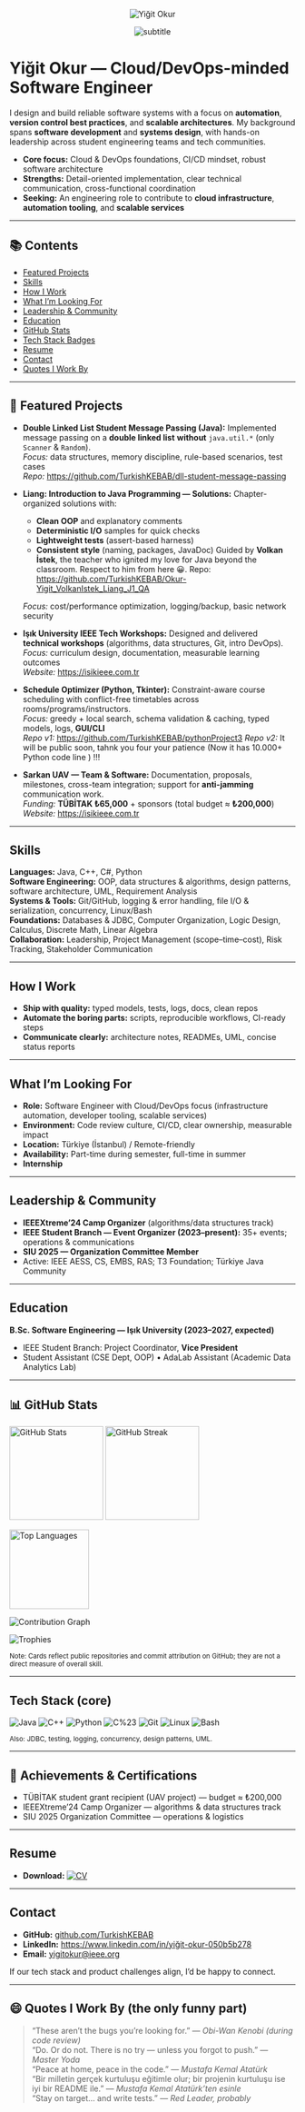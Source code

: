 <!-- =============================== -->
<!-- Header / Banner (clean & minimal) -->
<!-- =============================== -->
<p align="center">
  <img
    src="https://capsule-render.vercel.app/api?type=transparent&height=120&text=Yiğit%20Okur&fontSize=44&fontAlign=50&fontAlignY=50&fontColor=2F3337"
    alt="Yiğit Okur"
  />
</p>
<p align="center">
  <img
    src="https://readme-typing-svg.demolab.com?font=Inter&size=18&duration=3000&pause=800&center=true&vCenter=true&width=700&lines=Cloud%2FDevOps-minded+Software+Engineer;Clean+Architecture+%7C+Automation+%7C+CI%2FCD"
    alt="subtitle"
  />
</p>

# Yiğit Okur — Cloud/DevOps-minded Software Engineer

I design and build reliable software systems with a focus on **automation**, **version control best practices**, and **scalable architectures**. My background spans **software development** and **systems design**, with hands-on leadership across student engineering teams and tech communities.

- **Core focus:** Cloud & DevOps foundations, CI/CD mindset, robust software architecture  
- **Strengths:** Detail-oriented implementation, clear technical communication, cross-functional coordination  
- **Seeking:** An engineering role to contribute to **cloud infrastructure**, **automation tooling**, and **scalable services**

---

## 📚 Contents
- [Featured Projects](#-featured-projects)
- [Skills](#skills)
- [How I Work](#how-i-work)
- [What I’m Looking For](#-what-im-looking-for)
- [Leadership & Community](#leadership--community)
- [Education](#education)
- [GitHub Stats](#-github-stats)
- [Tech Stack Badges](#-tech-stack-core)
- [Resume](#-resume)
- [Contact](#contact)
- [Quotes I Work By](#-quotes-i-work-by-the-only-funny-part-)

---

## 🌟 Featured Projects

- **Double Linked List Student Message Passing (Java):** Implemented message passing on a **double linked list** **without** `java.util.*` (only `Scanner` & `Random`).  
  *Focus:* data structures, memory discipline, rule-based scenarios, test cases  
  *Repo:* https://github.com/TurkishKEBAB/dll-student-message-passing

- **Liang: Introduction to Java Programming — Solutions:** Chapter-organized solutions with:
  - **Clean OOP** and explanatory comments
  - **Deterministic I/O** samples for quick checks
  - **Lightweight tests** (assert-based harness)
  - **Consistent style** (naming, packages, JavaDoc)
  Guided by **Volkan İstek**, the teacher who ignited my love for Java beyond the classroom. Respect to him from here 😀.
  Repo: https://github.com/TurkishKEBAB/Okur-Yigit_VolkanIstek_Liang_J1_QA

  *Focus:* cost/performance optimization, logging/backup, basic network security  

- **Işık University IEEE Tech Workshops:** Designed and delivered **technical workshops** (algorithms, data structures, Git, intro DevOps).  
  *Focus:* curriculum design, documentation, measurable learning outcomes  
  *Website:* https://isikieee.com.tr

- **Schedule Optimizer (Python, Tkinter):** Constraint-aware course scheduling with conflict-free timetables across rooms/programs/instructors.  
  *Focus:* greedy + local search, schema validation & caching, typed models, logs, **GUI/CLI**  
  *Repo v1:* https://github.com/TurkishKEBAB/pythonProject3
  *Repo v2:* It will be public soon, tahnk you four your patience (Now it has 10.000+ Python code line ) !!!

- **Sarkan UAV — Team & Software:** Documentation, proposals, milestones, cross-team integration; support for **anti-jamming** communication work.  
  *Funding:* **TÜBİTAK ₺65,000** + sponsors (total budget ≈ **₺200,000**)  
  *Website:* https://isikieee.com.tr

---

## Skills

**Languages:** Java, C++, C#, Python  
**Software Engineering:** OOP, data structures & algorithms, design patterns, software architecture, UML, Requirement Analysis  
**Systems & Tools:** Git/GitHub, logging & error handling, file I/O & serialization, concurrency, Linux/Bash  
**Foundations:** Databases & JDBC, Computer Organization, Logic Design, Calculus, Discrete Math, Linear Algebra  
**Collaboration:** Leadership, Project Management (scope–time–cost), Risk Tracking, Stakeholder Communication

---

## How I Work

- **Ship with quality:** typed models, tests, logs, docs, clean repos  
- **Automate the boring parts:** scripts, reproducible workflows, CI-ready steps  
- **Communicate clearly:** architecture notes, READMEs, UML, concise status reports

---

## What I’m Looking For

- **Role:** Software Engineer with Cloud/DevOps focus (infrastructure automation, developer tooling, scalable services)  
- **Environment:** Code review culture, CI/CD, clear ownership, measurable impact  
- **Location:** Türkiye (İstanbul) / Remote-friendly  
- **Availability:** Part-time during semester, full-time in summer
- ****Internship****

---

## Leadership & Community

- **IEEEXtreme’24 Camp Organizer** (algorithms/data structures track)  
- **IEEE Student Branch — Event Organizer (2023–present):** 35+ events; operations & communications  
- **SIU 2025 — Organization Committee Member**  
- Active: IEEE AESS, CS, EMBS, RAS; T3 Foundation; Türkiye Java Community

---

## Education

**B.Sc. Software Engineering — Işık University (2023–2027, expected)**  
- IEEE Student Branch: Project Coordinator, **Vice President**  
- Student Assistant (CSE Dept, OOP) • AdaLab Assistant (Academic Data Analytics Lab)

---

## 📊 GitHub Stats

<p align="left">
  <img src="https://github-readme-stats.vercel.app/api?username=TurkishKEBAB&show_icons=true&rank_icon=percentile&include_all_commits=true&hide_border=true&bg_color=00000000" height="165" alt="GitHub Stats" />
  <img src="https://streak-stats.demolab.com?user=TurkishKEBAB&hide_border=true&background=FFFFFF00" height="165" alt="GitHub Streak" />
</p>

<p align="left">
  <img src="https://github-readme-stats.vercel.app/api/top-langs/?username=TurkishKEBAB&layout=compact&hide_border=true&bg_color=00000000" height="140" alt="Top Languages" />
</p>

<p align="left">
  <img src="https://github-readme-activity-graph.vercel.app/graph?username=TurkishKEBAB&bg_color=ffffff00&hide_border=true&radius=8" alt="Contribution Graph" />
</p>

<p align="left">
  <img src="https://github-profile-trophy.vercel.app/?username=TurkishKEBAB&no-frame=true&no-bg=true&margin-w=8" alt="Trophies" />
</p>

<sub>Note: Cards reflect public repositories and commit attribution on GitHub; they are not a direct measure of overall skill.</sub>

---

## Tech Stack (core)

![Java](https://img.shields.io/badge/Java-ED8B00?logo=java&logoColor=white)
![C++](https://img.shields.io/badge/C++-00599C?logo=cplusplus&logoColor=white)
![Python](https://img.shields.io/badge/Python-3776AB?logo=python&logoColor=white)
![C%23](https://img.shields.io/badge/C%23-239120?logo=c-sharp&logoColor=white)
![Git](https://img.shields.io/badge/Git-F05032?logo=git&logoColor=white)
![Linux](https://img.shields.io/badge/Linux-FCC624?logo=linux&logoColor=black)
![Bash](https://img.shields.io/badge/Bash-121011?logo=gnubash&logoColor=white)

<sub>Also: JDBC, testing, logging, concurrency, design patterns, UML.</sub>

---

## 🏅 Achievements & Certifications

- TÜBİTAK student grant recipient (UAV project) — budget ≈ ₺200,000  
- IEEEXtreme’24 Camp Organizer — algorithms & data structures track  
- SIU 2025 Organization Committee — operations & logistics

---

## Resume
- **Download:** [![CV](https://img.shields.io/badge/CV-Download-blue)](https://raw.githubusercontent.com/TurkishKEBAB/cv.pdf/main/cv.pdf)


---

## Contact

- **GitHub:** [github.com/TurkishKEBAB](https://github.com/TurkishKEBAB)  
- **LinkedIn:** https://www.linkedin.com/in/yiğit-okur-050b5b278  
- **Email:** yigitokur@ieee.org

If our tech stack and product challenges align, I’d be happy to connect.

---

## 😄 Quotes I Work By (the only funny part)

> “These aren’t the bugs you’re looking for.” — *Obi-Wan Kenobi (during code review)*  
> “Do. Or do not. There is no try — unless you forgot to push.” — *Master Yoda*  
> “Peace at home, peace in the code.” — *Mustafa Kemal Atatürk*  
> “Bir milletin gerçek kurtuluşu eğitimle olur; bir projenin kurtuluşu ise iyi bir README ile.” — *Mustafa Kemal Atatürk’ten esinle*  
> “Stay on target… and write tests.” — *Red Leader, probably*
